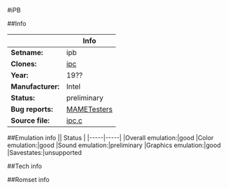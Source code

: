 #iPB

##Info

||Info|
|-----|-----|
|**Setname:**|ipb
|**Clones:**|[ipc](ipc.md)
|**Year:**|19??
|**Manufacturer:**|Intel
|**Status:**|preliminary
|**Bug reports:**|[MAMETesters](http://mametesters.org/view_all_set.php?type=1&temporary=y&search=ipc.c)
|**Source file:**|[ipc.c](https://github.com/mamedev/mame/blob/master/src/mess/drivers/ipc.c)

##Emulation info
|| Status |
|-----|-----|
|Overall emulation:|good
|Color emulation:|good
|Sound emulation:|preliminary
|Graphics emulation:|good
|Savestates:|unsupported

##Tech info

##Romset info

<!--- START OF EDITED COMMENT DO NOT TOUCH TEXT ABOVE-->

